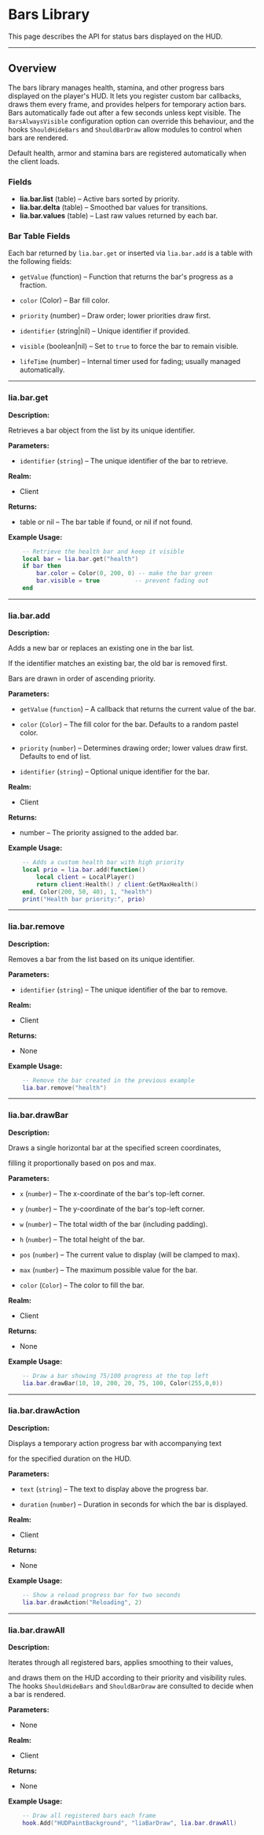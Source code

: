# Bars Library

This page describes the API for status bars displayed on the HUD.

---

## Overview

The bars library manages health, stamina, and other progress bars displayed on the player's HUD. It lets you register custom bar callbacks, draws them every frame, and provides helpers for temporary action bars. Bars automatically fade out after a few seconds unless kept visible. The `BarsAlwaysVisible` configuration option can override this behaviour, and the hooks `ShouldHideBars` and `ShouldBarDraw` allow modules to control when bars are rendered.

Default health, armor and stamina bars are registered automatically when the client loads.

### Fields

* **lia.bar.list** (table) – Active bars sorted by priority.
* **lia.bar.delta** (table) – Smoothed bar values for transitions.
* **lia.bar.values** (table) – Last raw values returned by each bar.

### Bar Table Fields

Each bar returned by `lia.bar.get` or inserted via `lia.bar.add` is a table with the following fields:

* `getValue` (function) – Function that returns the bar's progress as a fraction.

* `color` (Color) – Bar fill color.

* `priority` (number) – Draw order; lower priorities draw first.

* `identifier` (string|nil) – Unique identifier if provided.

* `visible` (boolean|nil) – Set to `true` to force the bar to remain visible.

* `lifeTime` (number) – Internal timer used for fading; usually managed automatically.

---

### lia.bar.get

**Description:**

Retrieves a bar object from the list by its unique identifier.

**Parameters:**

* `identifier` (`string`) – The unique identifier of the bar to retrieve.


**Realm:**

* Client


**Returns:**

* table or nil – The bar table if found, or nil if not found.


**Example Usage:**

```lua
    -- Retrieve the health bar and keep it visible
    local bar = lia.bar.get("health")
    if bar then
        bar.color = Color(0, 200, 0) -- make the bar green
        bar.visible = true          -- prevent fading out
    end
```

---

### lia.bar.add

**Description:**

Adds a new bar or replaces an existing one in the bar list.

If the identifier matches an existing bar, the old bar is removed first.

Bars are drawn in order of ascending priority.

**Parameters:**

* `getValue` (`function`) – A callback that returns the current value of the bar.


* `color` (`Color`) – The fill color for the bar. Defaults to a random pastel color.


* `priority` (`number`) – Determines drawing order; lower values draw first. Defaults to end of list.


* `identifier` (`string`) – Optional unique identifier for the bar.


**Realm:**

* Client


**Returns:**

* number – The priority assigned to the added bar.


**Example Usage:**

```lua
    -- Adds a custom health bar with high priority
    local prio = lia.bar.add(function()
        local client = LocalPlayer()
        return client:Health() / client:GetMaxHealth()
    end, Color(200, 50, 40), 1, "health")
    print("Health bar priority:", prio)
```

---

### lia.bar.remove

**Description:**

Removes a bar from the list based on its unique identifier.

**Parameters:**

* `identifier` (`string`) – The unique identifier of the bar to remove.


**Realm:**

* Client


**Returns:**

* None


**Example Usage:**

```lua
    -- Remove the bar created in the previous example
    lia.bar.remove("health")
```

---

### lia.bar.drawBar

**Description:**

Draws a single horizontal bar at the specified screen coordinates,

filling it proportionally based on pos and max.

**Parameters:**

* `x` (`number`) – The x-coordinate of the bar's top-left corner.


* `y` (`number`) – The y-coordinate of the bar's top-left corner.


* `w` (`number`) – The total width of the bar (including padding).


* `h` (`number`) – The total height of the bar.


* `pos` (`number`) – The current value to display (will be clamped to max).


* `max` (`number`) – The maximum possible value for the bar.


* `color` (`Color`) – The color to fill the bar.


**Realm:**

* Client


**Returns:**

* None


**Example Usage:**

```lua
    -- Draw a bar showing 75/100 progress at the top left
    lia.bar.drawBar(10, 10, 200, 20, 75, 100, Color(255,0,0))
```

---

### lia.bar.drawAction

**Description:**

Displays a temporary action progress bar with accompanying text

for the specified duration on the HUD.

**Parameters:**

* `text` (`string`) – The text to display above the progress bar.


* `duration` (`number`) – Duration in seconds for which the bar is displayed.


**Realm:**

* Client


**Returns:**

* None


**Example Usage:**

```lua
    -- Show a reload progress bar for two seconds
    lia.bar.drawAction("Reloading", 2)
```

---

### lia.bar.drawAll

**Description:**

Iterates through all registered bars, applies smoothing to their values,

and draws them on the HUD according to their priority and visibility rules. The hooks `ShouldHideBars` and `ShouldBarDraw` are consulted to decide when a bar is rendered.

**Parameters:**

* None


**Realm:**

* Client


**Returns:**

* None


**Example Usage:**

```lua
    -- Draw all registered bars each frame
    hook.Add("HUDPaintBackground", "liaBarDraw", lia.bar.drawAll)
```
